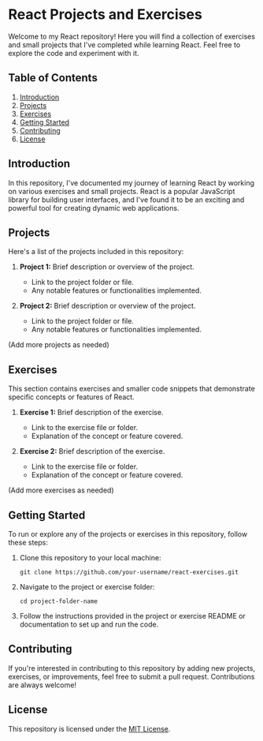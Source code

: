 # React Projects and Exercises

Welcome to my React repository! Here you will find a collection of exercises and small projects that I've completed while learning React. Feel free to explore the code and experiment with it.

## Table of Contents

1. [Introduction](#introduction)
2. [Projects](#projects)
3. [Exercises](#exercises)
4. [Getting Started](#getting-started)
5. [Contributing](#contributing)
6. [License](#license)

## Introduction

In this repository, I've documented my journey of learning React by working on various exercises and small projects. React is a popular JavaScript library for building user interfaces, and I've found it to be an exciting and powerful tool for creating dynamic web applications.

## Projects

Here's a list of the projects included in this repository:

1. **Project 1:** Brief description or overview of the project.
   - Link to the project folder or file.
   - Any notable features or functionalities implemented.

2. **Project 2:** Brief description or overview of the project.
   - Link to the project folder or file.
   - Any notable features or functionalities implemented.

(Add more projects as needed)

## Exercises

This section contains exercises and smaller code snippets that demonstrate specific concepts or features of React.

1. **Exercise 1:** Brief description of the exercise.
   - Link to the exercise file or folder.
   - Explanation of the concept or feature covered.

2. **Exercise 2:** Brief description of the exercise.
   - Link to the exercise file or folder.
   - Explanation of the concept or feature covered.

(Add more exercises as needed)

## Getting Started

To run or explore any of the projects or exercises in this repository, follow these steps:

1. Clone this repository to your local machine:
   ```
   git clone https://github.com/your-username/react-exercises.git
   ```

2. Navigate to the project or exercise folder:
   ```
   cd project-folder-name
   ```

3. Follow the instructions provided in the project or exercise README or documentation to set up and run the code.

## Contributing

If you're interested in contributing to this repository by adding new projects, exercises, or improvements, feel free to submit a pull request. Contributions are always welcome!

## License

This repository is licensed under the [MIT License](LICENSE).
